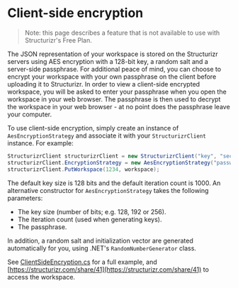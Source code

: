 # Client-side encryption

> Note: this page describes a feature that is not available to use with Structurizr's Free Plan.

The JSON representation of your workspace is stored on the Structurizr servers using AES encryption with a 128-bit key, a random salt and a server-side passphrase. For additional peace of mind, you can choose to encrypt your workspace with your own passphrase on the client before uploading it to Structurizr. In order to view a client-side encrypted workspace, you will be asked to enter your passphrase when you open the workspace in your web browser. The passphrase is then used to decrypt the workspace in your web browser - at no point does the passphrase leave your computer.

To use client-side encryption, simply create an instance of ```AesEncryptionStrategy``` and associate it with your ```StructurizrClient``` instance. For example:

```c#
StructurizrClient structurizrClient = new StructurizrClient("key", "secret");
structurizrClient.EncryptionStrategy = new AesEncryptionStrategy("password");
structurizrClient.PutWorkspace(1234, workspace);
```

The default key size is 128 bits and the default iteration count is 1000. An alternative constructor for <code>AesEncryptionStrategy</code> takes the following parameters:

- The key size (number of bits; e.g. 128, 192 or 256).
- The iteration count (used when generating keys).
- The passphrase.

In addition, a random salt and initialization vector are generated automatically for you, using .NET's ```RandomNumberGenerator``` class.

See [ClientSideEncryption.cs](https://github.com/structurizr/dotnet/blob/master/Structurizr.Examples/ClientSideEncryption.cs) for a full example, and [https://structurizr.com/share/41](https://structurizr.com/share/41) to access the workspace.
